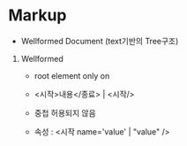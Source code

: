 # Markup

- Wellformed Document (text기반의 Tree구조)

1. Wellformed

   - root element only on

   - <시작>내용</종료> | <시작/>

   - 중첩 허용되지 않음

   - 속성 : <시작 name='value' | "value" />

     